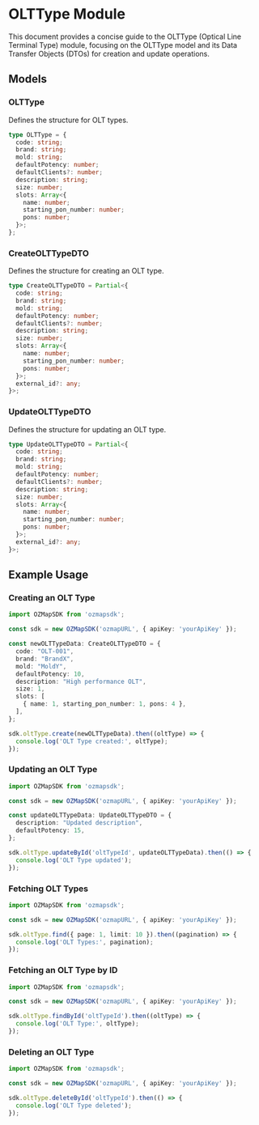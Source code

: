 # OLTType Module

This document provides a concise guide to the OLTType (Optical Line Terminal Type) module, focusing on the OLTType model and its Data Transfer Objects (DTOs) for creation and update operations.

## Models

### OLTType

Defines the structure for OLT types.

```typescript
type OLTType = {
  code: string;
  brand: string;
  mold: string;
  defaultPotency: number;
  defaultClients?: number;
  description: string;
  size: number;
  slots: Array<{
    name: number;
    starting_pon_number: number;
    pons: number;
  }>;
};
```

### CreateOLTTypeDTO

Defines the structure for creating an OLT type.

```typescript
type CreateOLTTypeDTO = Partial<{
  code: string;
  brand: string;
  mold: string;
  defaultPotency: number;
  defaultClients?: number;
  description: string;
  size: number;
  slots: Array<{
    name: number;
    starting_pon_number: number;
    pons: number;
  }>;
  external_id?: any;
}>;
```

### UpdateOLTTypeDTO

Defines the structure for updating an OLT type.

```typescript
type UpdateOLTTypeDTO = Partial<{
  code: string;
  brand: string;
  mold: string;
  defaultPotency: number;
  defaultClients?: number;
  description: string;
  size: number;
  slots: Array<{
    name: number;
    starting_pon_number: number;
    pons: number;
  }>;
  external_id?: any;
}>;
```

## Example Usage

### Creating an OLT Type

```typescript
import OZMapSDK from 'ozmapsdk';

const sdk = new OZMapSDK('ozmapURL', { apiKey: 'yourApiKey' });

const newOLTTypeData: CreateOLTTypeDTO = {
  code: "OLT-001",
  brand: "BrandX",
  mold: "MoldY",
  defaultPotency: 10,
  description: "High performance OLT",
  size: 1,
  slots: [
    { name: 1, starting_pon_number: 1, pons: 4 },
  ],
};

sdk.oltType.create(newOLTTypeData).then((oltType) => {
  console.log('OLT Type created:', oltType);
});
```

### Updating an OLT Type

```typescript
import OZMapSDK from 'ozmapsdk';

const sdk = new OZMapSDK('ozmapURL', { apiKey: 'yourApiKey' });

const updateOLTTypeData: UpdateOLTTypeDTO = {
  description: "Updated description",
  defaultPotency: 15,
};

sdk.oltType.updateById('oltTypeId', updateOLTTypeData).then(() => {
  console.log('OLT Type updated');
});
```

### Fetching OLT Types

```typescript
import OZMapSDK from 'ozmapsdk';

const sdk = new OZMapSDK('ozmapURL', { apiKey: 'yourApiKey' });

sdk.oltType.find({ page: 1, limit: 10 }).then((pagination) => {
  console.log('OLT Types:', pagination);
});
```

### Fetching an OLT Type by ID

```typescript
import OZMapSDK from 'ozmapsdk';

const sdk = new OZMapSDK('ozmapURL', { apiKey: 'yourApiKey' });

sdk.oltType.findById('oltTypeId').then((oltType) => {
  console.log('OLT Type:', oltType);
});
```

### Deleting an OLT Type

```typescript
import OZMapSDK from 'ozmapsdk';

const sdk = new OZMapSDK('ozmapURL', { apiKey: 'yourApiKey' });

sdk.oltType.deleteById('oltTypeId').then(() => {
  console.log('OLT Type deleted');
});
```